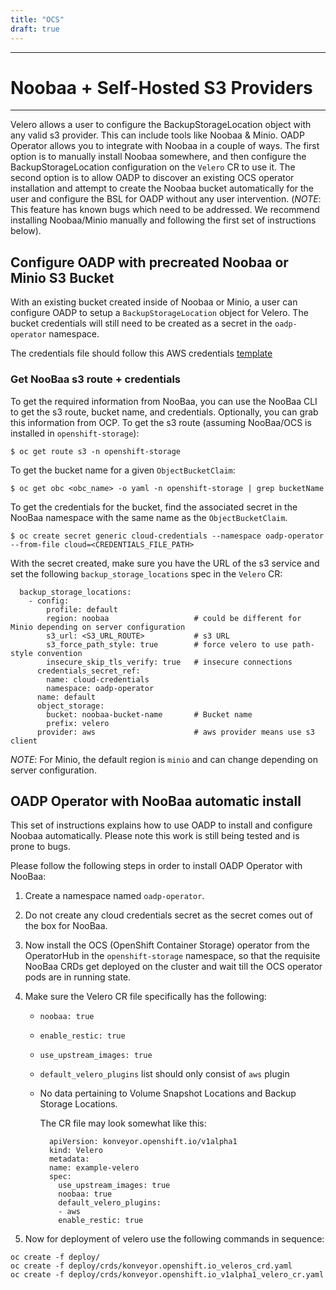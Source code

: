 ```yaml
---
title: "OCS"
draft: true
---
```


***
# Noobaa + Self-Hosted S3 Providers
***

Velero allows a user to configure the BackupStorageLocation object with any
valid s3 provider. This can include tools like Noobaa & Minio. OADP Operator
allows you to integrate with Noobaa in a couple of ways. The first option is to
manually install Noobaa somewhere, and then configure the BackupStorageLocation
configuration on the `Velero` CR to use it. The second option is to allow OADP
to discover an existing OCS operator installation and attempt to create the
Noobaa bucket automatically for the user and configure the BSL for OADP without
any user intervention. (*NOTE*: This feature has known bugs which need to be
addressed. We recommend installing Noobaa/Minio manually and following the
first set of instructions below).

## Configure OADP with precreated Noobaa or Minio S3 Bucket

With an existing bucket created inside of Noobaa or Minio, a user can configure
OADP to setup a `BackupStorageLocation` object for Velero. The bucket
credentials will still need to be created as a secret in the `oadp-operator`
namespace.

The credentials file should follow this AWS credentials
[template](https://github.com/konveyor/velero-examples/blob/master/velero-install/aws-credentials)

### Get NooBaa s3 route + credentials
To get the required information from NooBaa, you can use the NooBaa CLI to get
the s3 route, bucket name, and credentials. Optionally, you can grab this
information from OCP. To get the s3 route (assuming NooBaa/OCS is installed in
`openshift-storage`):
```
$ oc get route s3 -n openshift-storage
```

To get the bucket name for a given `ObjectBucketClaim`:
```
$ oc get obc <obc_name> -o yaml -n openshift-storage | grep bucketName
```

To get the credentials for the bucket, find the associated secret in the NooBaa
namespace with the same name as the `ObjectBucketClaim`.

```
$ oc create secret generic cloud-credentials --namespace oadp-operator --from-file cloud=<CREDENTIALS_FILE_PATH>
```

With the secret created, make sure you have the URL of the s3 service and set
the following `backup_storage_locations` spec in the `Velero` CR:
```
  backup_storage_locations:
    - config:
        profile: default
        region: noobaa                   # could be different for Minio depending on server configuration
        s3_url: <S3_URL_ROUTE>           # s3 URL
        s3_force_path_style: true        # force velero to use path-style convention
        insecure_skip_tls_verify: true   # insecure connections
      credentials_secret_ref:
        name: cloud-credentials
        namespace: oadp-operator
      name: default
      object_storage:
        bucket: noobaa-bucket-name       # Bucket name
        prefix: velero
      provider: aws                      # aws provider means use s3 client               
```

*NOTE*: For Minio, the default region is `minio` and can change depending on
server configuration.


## OADP Operator with NooBaa automatic install

This set of instructions explains how to use OADP to install and configure
Noobaa automatically. Please note this work is still being tested and is prone
to bugs.

Please follow the following steps in order to install OADP Operator with NooBaa:

1. Create a namespace named `oadp-operator`.
2. Do not create any cloud credentials secret as the secret comes out of the box for NooBaa.
3. Now install the OCS (OpenShift Container Storage) operator from the OperatorHub in the `openshift-storage` namespace, so that the requisite NooBaa CRDs get deployed on the cluster and wait till the OCS operator pods are in running state.
4. Make sure the Velero CR file specifically has the following:
   - `noobaa: true`
   - `enable_restic: true`
   - `use_upstream_images: true`
   - `default_velero_plugins` list should only consist of `aws` plugin
   - No data pertaining to Volume Snapshot Locations and Backup Storage Locations.
 
      The CR file may look somewhat like this:
      ```
        apiVersion: konveyor.openshift.io/v1alpha1
        kind: Velero
        metadata:
        name: example-velero
        spec:
          use_upstream_images: true
          noobaa: true
          default_velero_plugins:
          - aws
          enable_restic: true
      ```
  
5. Now for deployment of velero use the following commands in sequence:
```
oc create -f deploy/
oc create -f deploy/crds/konveyor.openshift.io_veleros_crd.yaml
oc create -f deploy/crds/konveyor.openshift.io_v1alpha1_velero_cr.yaml
```
